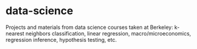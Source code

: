 # data-science

Projects and materials from data science courses taken at Berkeley: k-nearest neighbors classification, linear regression, macro/microeconomics, regression inference, hypothesis testing, etc.
